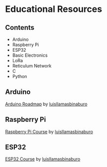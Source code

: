 # Educational Resources

## Contents
- Arduino
- Raspberry Pi
- ESP32
- Basic Electronics
- LoRa
- Reticulum Network
- C
- Python

## Arduino
<a href="https://www.luisllamas.es/en/arduino-roadmap/">Arduino Roadmap</a> by <a href="https://github.com/luisllamasbinaburo/"> luisllamasbinaburo</a>

## Raspberry Pi
<a href="https://www.luisllamas.es/en/raspberry-pi-course/">Raspberry Pi Course</a> by <a href="https://github.com/luisllamasbinaburo/"> luisllamasbinaburo</a>

## ESP32
<a href="https://www.luisllamas.es/en/esp8266-esp32-course/">ESP32 Course</a> by <a href="https://github.com/luisllamasbinaburo/"> luisllamasbinaburo</a>
